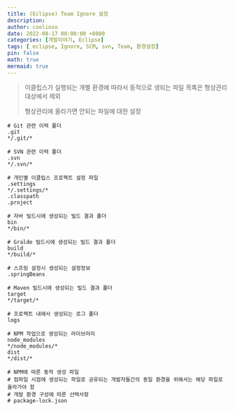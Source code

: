 ```yaml
---
title: (Eclipse) Team Ignore 설정
description:
author: coolioso
date: 2022-08-17 00:00:00 +0800
categories: [개발이야기, Eclipse]
tags: [ eclipse, Ignore, SCM, svn, Team, 환경설정]
pin: false
math: true
mermaid: true
---
```


> 이클립스가 실행되는 개별 환경에 따라서 동적으로 생되는 파일 목록은 형상관리 대상에서 제외
>
> 형상관리에 올라가면 안되는 파일에 대한 설정


```
# Git 관련 이력 폴더
.git
*/.git/*

# SVN 관련 이력 폴더
.svn
*/.svn/*

# 개인별 이클립스 프로젝트 설정 파일
.settings
*/.settings/*
.classpath
.project

# 자바 빌드시에 생성되는 빌드 결과 폴더
bin
*/bin/*

# Gralde 빌드시에 생성되는 빌드 결과 폴더
build
*/build/*

# 스프링 설정시 생성되는 설정정보
.springBeans

# Maven 빌드시에 생성되는 빌드 결과 폴더
target
*/target/*

# 프로젝트 내에서 생성되는 로그 폴더
logs

# NPM 작업으로 생성되는 라이브러리
node_modules
*/node_modules/*
dist
*/dist/*

# NPM에 따른 동적 생성 파일
# 컴파일 시점에 생성되는 파일로 공유되는 개발자들간의 동일 환경을 위해서는 해당 파일로 올라가야 함
# 개발 환경 구성에 따른 선택사항
# package-lock.json
```